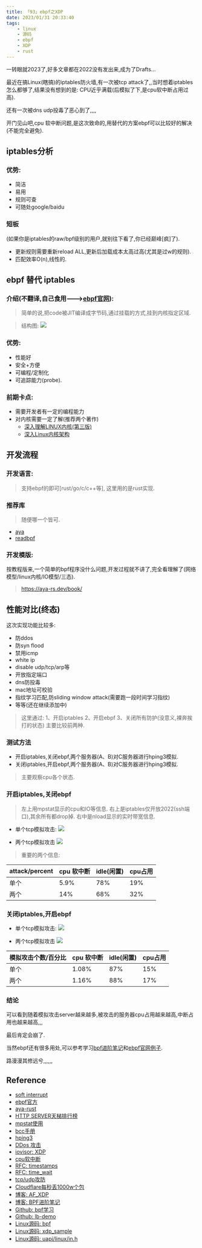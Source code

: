```yaml
---
title: 「93」ebpf之XDP
date: 2023/01/31 20:33:40
tags:
    - linux
    - 源码
    - ebpf
    - XDP
    - rust
---
```



一转眼就2023了,好多文章都在2022没有发出来,成为了Drafts...

最近在搞Linux(瞎搞)的iptables防火墙,有一次被tcp attack了,,当时想着iptables怎么都够了,结果没有想到的是:
CPU近乎满载(后模拟了下,是cpu软中断占用过高).

还有一次被dns udp投毒了恶心到了,,,,

开门见山吧,cpu 软中断问题,是这次致命的,用替代的方案ebpf可以比较好的解决(不能完全避免).

<!--more-->

## iptables分析

### 优势:

* 简洁
* 易用
* 规则可查
* 可随处google/baidu

### 短板

(如果你是iptables的raw/bpf级别的用户,就别往下看了,你已经巅峰[疯]了).

* 更新规则需要重新reload ALL,更新后加载成本太高过高(尤其是过w的规则).
* 匹配效率O(n),线性的.

## ebpf 替代 iptables

### 介绍(不翻译,自己食用--->[ebpf官网](https://ebpf.io/)):


>简单的说,把code被JIT编译成字节码,通过挂载的方式,挂到内核指定区域.

>结构图:
![](https://raw.githubusercontent.com/crab21/Images/master/2022/2023-01-31-23-16-16-0e8276bf40a642b19e21f118389b0e3d-202301312316500-6bd787.png)

### 优势:

* 性能好
* 安全+方便
* 可编程/定制化
* 可追踪能力(probe).

### 前期卡点:

* 需要开发者有一定的编程能力
* 对内核需要一定了解(推荐两个著作)
    * [深入理解LINUX内核(第三版)](https://book.douban.com/subject/2287506/)
    * [深入Linux内核架构](https://book.douban.com/subject/4843567/)

## 开发流程

### 开发语言:

>支持ebpf的即可[rust/go/c/c++等], 这里用的是rust实现.

### 推荐库

>随便哪一个皆可.

* [aya](https://github.com/aya-rs/aya)
* [readbpf](https://github.com/foniod/redbpf)


### 开发模版:

按教程版来,一个简单的bpf程序没什么问题,开发过程就不讲了,完全看理解了(网络模型/linux内核/IO模型/三态).

> https://aya-rs.dev/book/

## 性能对比(终态)

这次实现功能比较多:

* 防ddos
* 防syn flood
* 禁用icmp
* white ip
* disable udp/tcp/arp等
* 开放指定端口
* dns防投毒
* mac地址可校验
* 指纹学习匹配,防sliding window attack(需要跑一段时间学习指纹)
* 等等(还在继续添加中)

>这里通过: 1、开启iptables 2、开启ebpf 3、关闭所有防护(没意义,裸奔挨打的状态)
>主要比较前两种.

### 测试方法

* 开启iptables,关闭ebpf,两个服务器(A、B)对C服务器进行hping3模拟.
* 关闭iptables,开启ebpf,两个服务器(A、B)对C服务器进行hping3模拟.

>主要观察cpu各个状态.

### 开启iptables,关闭ebpf

>左上用mpstat显示的cpu和IO等信息.
>右上是iptables仅开放2022(ssh端口),其余所有都drop掉.
>右中是nload显示的实时带宽信息.

* 单个tcp模拟攻击:
![](https://raw.githubusercontent.com/crab21/Images/master/2022/2023-02-01-00-37-16-23f522ecaf76a70ceeba2c81accd0b42-1-1-4f84e3.png)

* 两个tcp模拟攻击
![](https://raw.githubusercontent.com/crab21/Images/master/2022/2023-02-01-00-38-09-98a9cabf5c0b54f9f1a307ffcf96a5cf-1-2-bff12b.png)

>重要的两个信息:

|  attack/percent   |  cpu 软中断  |  idle(闲置)  |  cpu占用 |
|  ----         | ----              |  ----  | ----  |   
| 单个           | 5.9%              |  78% |  19% |
| 两个           | 14%               |  68% |  32% |

### 关闭iptables,开启ebpf


* 单个tcp模拟攻击:
![](https://raw.githubusercontent.com/crab21/Images/master/2022/2023-02-01-00-38-44-bbd5d271793613f99a812c98fe0c4a4f-2-1-e1561d.png)

* 两个tcp模拟攻击
![](https://raw.githubusercontent.com/crab21/Images/master/2022/2023-02-01-00-38-49-9a2d13c91dc81f6d9ef3779c33f76811-2-2-b37c75.png)

|  模拟攻击个数/百分比   |  cpu 软中断  |  idle(闲置)  | cpu占用|
|  ----         | ----               |  ----  | ----  |
| 单个           | 1.08%             |  87% | 15% | 
| 两个           | 1.16%             |  88% | 17%|

### 结论

可以看到随着模拟攻击server越来越多,被攻击的服务器cpu占用越来越高,中断占用也越来越高,,,

最后肯定会崩了.

当然ebpf还有很多用处,可以参考学习[bpf进阶笔记](https://arthurchiao.art/blog/bpf-advanced-notes-2-zh/#2-bpf_map_type_percpu_array)和[ebpf官网例子](https://ebpf.io/applications).


路漫漫其修远兮,,,,,,


## Reference
* [soft interrupt](https://www.kernel.org/doc/htmldocs/kernel-hacking/basics-softirqs.html)
* [ebpf官方](https://ebpf.io/)
* [aya-rust](https://aya-rs.dev/book/aya/aya-tool/#portability-and-different-kernel-versions)
* [HTTP SERVER天梯排行榜](https://www.techempower.com/benchmarks/#section=data-r21)
* [mpstat使用](https://wsgzao.github.io/post/mpstat/)
* [bcc手册](https://github.com/iovisor/bcc/blob/master/docs/reference_guide.md)
* [hping3](https://juejin.cn/post/6993853593476399140)
* [DDos 攻击](https://www.litreily.top/2018/02/22/ddos-attack/)
* [iovisor: XDP](https://www.iovisor.org/technology/xdp)
* [cpu软中断](https://www.cnblogs.com/poloyy/p/13435519.html)
* [RFC: timestamps](https://www.rfc-editor.org/rfc/rfc1323)
* [RFC: time_wait](https://www.rfc-editor.org/rfc/rfc1337.html)
* [tcp/udp攻防](https://cshihong.github.io/2019/05/14/%E7%BD%91%E7%BB%9C%E5%B1%82-TCP-UDP-%E6%94%BB%E5%87%BB%E4%B8%8E%E9%98%B2%E5%BE%A1%E5%8E%9F%E7%90%86/)
* [Cloudflare每秒丢1000w个包](https://blog.cloudflare.com/zh-cn/how-to-drop-10-million-packets-zh-cn/)
* [博客: AF_XDP](https://rexrock.github.io/post/af_xdp1/)
* [博客: BPF进阶笔记](https://arthurchiao.art/blog/bpf-advanced-notes-2-zh/#2-bpf_map_type_percpu_array)
* [Github: bpf学习](https://github.com/DavadDi/bpf_study)
* [Github: lb-demo](https://github.com/shaneutt/ebpf-rust-udp-loadbalancer-demo)
* [Linux源码: bpf](https://github.com/torvalds/linux/blob/master/include/uapi/linux/bpf.h?spm=a2c6h.12873639.article-detail.9.6f07275atwbfFQ&file=bpf.h)
* [Linux源码: xdp_sample](https://github.com/torvalds/linux/blob/22b8077d0fcec86c6ed0e0fce9f7e7e5a4c2d56a/samples/bpf/xdp_sample.bpf.h#L19)
* [Linux源码: uapi/linux/in.h](https://github.com/torvalds/linux/blob/22b8077d0fcec86c6ed0e0fce9f7e7e5a4c2d56a/include/uapi/linux/in.h#L37)